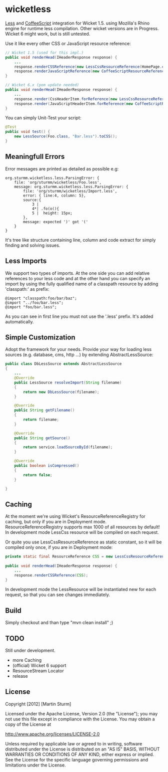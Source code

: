 wicketless
==========

<a href="http://www.lesscss.org/">Less</a> and <a href="http://coffeescript.org/">CoffeeScript</a> integration for Wicket 1.5. using Mozilla's Rhino engine for runtime less compilation. Other wicket versions are in Progress. Wicket 6 might work, but is still untested.

Use it like every other CSS or JavaScript resource reference:
```java
// Wicket 1.5 (used for this impl.)
public void renderHead(IHeaderResponse response) {
	...
	response.renderCSSReference(new LessCssResourceReference(HomePage.class, "HomePage.less"));
	response.renderJavaScriptReference(new CoffeeScriptResourceReference(HomePage.class, "HomePage.cs"));
}

// Wicket 6.x (pom update needed)
public void renderHead(IHeaderResponse response) {
	...
	response.render(CssHeaderItem.forReference(new LessCssResourceReference(HomePage.class, "HomePage.less")));
	response.render(JavaScriptHeaderItem.forReference(new CoffeeScriptResourceReference(HomePage.class, "HomePage.cs")));
}
```

You can simply Unit-Test your script:

```java
@Test
public void test() {
	new LessSource(Foo.class, "Bar.less").toCSS();
}
```    

Meaningfull Errors
----------
Error messages are printed as detailed as possible e.g:
```
org.sturmm.wicketless.less.ParsingError: { 
	file: 'org/sturmm/wicketless/Foo.less', 
	message: org.sturmm.wicketless.less.ParsingError: { 
		file: 'org/sturmm/wicketless/Import.less', 
		error: { line:4, column: 5}, 
		source:{ 
			3 | 
			4*| .fo(o(){
			5 |  height: 15px;
		},
		message: expected ')' got '('
	}
}
```
It's tree like structure containing line, column and code extract for simply finding and solving issues.

Less Imports
----------
We support two types of imports. At the one side you can add relative references to your less code and at the other hand you can specify an import by using the fully qualified name of a classpath resource by adding 'classpath:' as prefix:

```lesscss
@import "classpath:foo/bar/baz";
@import "../foo/bar.less";
@import "foo/bar.less";
```

As you can see in first line you must not use the '.less' prefix. It's added automatically.

Simple Customization
----------
Adopt the framework for your needs. Provide your way for loading less sources (e.g. database, cms, http ...) by extending AbstractLessSource:

```java
public class DbLessSource extends AbstractLessSource
{
	...
	@Override
	public LessSource resolveImport(String filename)
	{
		return new DbLessSource(filename);
	}

	@Override
	public String getFilename()
	{
		return filename;
	}

	@Override
	public String getSource()
	{
		return service.loadSourceById(filename);
	}

	@Override
	public boolean isCompressed()
	{
		return false;
	}

}
``` 

Caching
----------
At the moment we're using Wicket's ResourceReferenceRegistry for caching, but only if you are in Deployment mode. ResourceReferenceRegistry supports max 1000 of all resources by default! In development mode LessCss resource will be compiled on each request.

Or quite you use LessCssResourceReference as static constant, so it will be compiled only once, if you are in Deployment mode:
```java
private static final ResourceReference CSS = new LessCssResourceReference(HomePage.class, "HomePage.less");
    
public void renderHead(IHeaderResponse response) {
	...
	response.renderCSSReference(CSS);
}
```
In development mode the LessResource will be instantiated new for each request, so that you can see changes immediately.


Build
----------
Simply checkout and than type "mvn clean install" ;)

TODO
----------

Still under development. 
- more Caching
- (official) Wicket 6 support
- ResourceStream Locator
- release

License
----------

Copyright [2012] [Martin Sturm]

Licensed under the Apache License, Version 2.0 (the "License");
you may not use this file except in compliance with the License.
You may obtain a copy of the License at

   http://www.apache.org/licenses/LICENSE-2.0

Unless required by applicable law or agreed to in writing, software
distributed under the License is distributed on an "AS IS" BASIS,
WITHOUT WARRANTIES OR CONDITIONS OF ANY KIND, either express or implied.
See the License for the specific language governing permissions and
limitations under the License.

